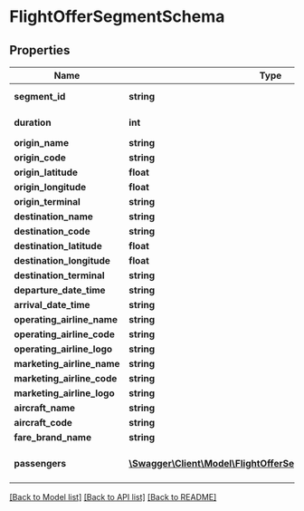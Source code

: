 # FlightOfferSegmentSchema

## Properties
Name | Type | Description | Notes
------------ | ------------- | ------------- | -------------
**segment_id** | **string** | Unique identifier for the flight segment. | [optional] 
**duration** | **int** | Total duration of the flight segment in minutes. | [optional] 
**origin_name** | **string** | Name of the origin airport. | [optional] 
**origin_code** | **string** | IATA code of the origin airport. | [optional] 
**origin_latitude** | **float** | Latitude of the origin airport. | [optional] 
**origin_longitude** | **float** | Longitude of the origin airport. | [optional] 
**origin_terminal** | **string** | Terminal at the origin airport. | [optional] 
**destination_name** | **string** | Name of the destination airport. | [optional] 
**destination_code** | **string** | IATA code of the destination airport. | [optional] 
**destination_latitude** | **float** | Latitude of the destination airport. | [optional] 
**destination_longitude** | **float** | Longitude of the destination airport. | [optional] 
**destination_terminal** | **string** | Terminal at the destination airport. | [optional] 
**departure_date_time** | **string** | Scheduled departure date and time. | [optional] 
**arrival_date_time** | **string** | Scheduled arrival date and time. | [optional] 
**operating_airline_name** | **string** | Name of the operating airline. | [optional] 
**operating_airline_code** | **string** | Code of the operating airline. | [optional] 
**operating_airline_logo** | **string** | Logo of the operating airline. | [optional] 
**marketing_airline_name** | **string** | Name of the marketing airline. | [optional] 
**marketing_airline_code** | **string** | Code of the marketing airline. | [optional] 
**marketing_airline_logo** | **string** | Logo of the marketing airline. | [optional] 
**aircraft_name** | **string** | Name of the aircraft. | [optional] 
**aircraft_code** | **string** | Code of the aircraft. | [optional] 
**fare_brand_name** | **string** | Name of the fare brand. | [optional] 
**passengers** | [**\Swagger\Client\Model\FlightOfferSegmentPassengerSchema[]**](FlightOfferSegmentPassengerSchema.md) | Array of FlightOfferSegmentPassengerSchema detailing passenger information. | [optional] 

[[Back to Model list]](../../README.md#documentation-for-models) [[Back to API list]](../../README.md#documentation-for-api-endpoints) [[Back to README]](../../README.md)

